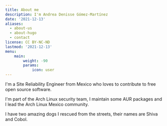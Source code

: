 ```yaml
---
title: About me
description: I'm Andrea Denisse Gómez-Martínez
date: '2021-12-13'
aliases:
  - about-us
  - about-hugo
  - contact
license: CC BY-NC-ND
lastmod: '2021-12-13'
menu:
    main:
        weight: -90
        params:
            icon: user
---
```


I'm a  Site Reliability Engineer from Mexico who loves to contribute to free open source software.

I'm part of the Arch Linux security team, I maintain some AUR packages and I lead the Arch Linux Mexico community.

I have two amazing dogs I rescued from the streets, their names are Shiva and Cobol.
